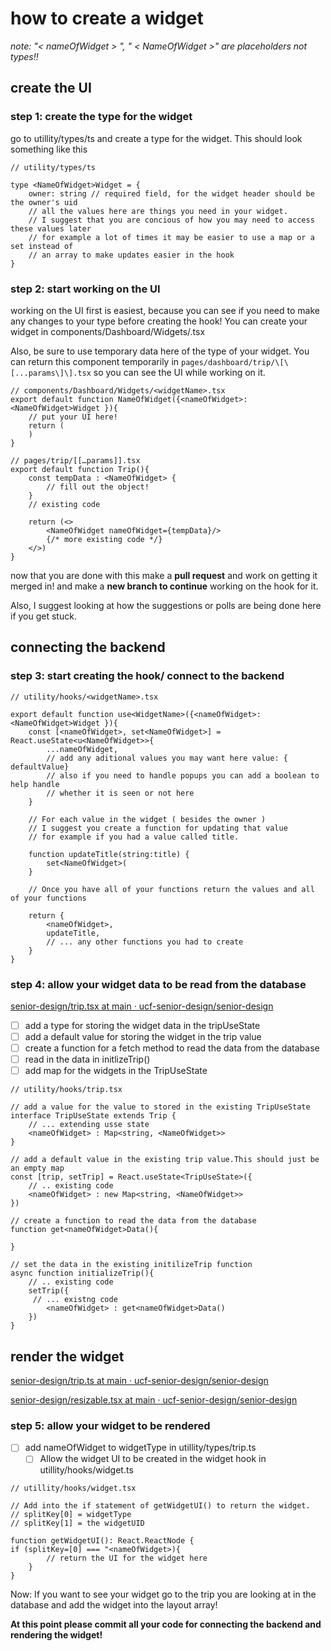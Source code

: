 # how to create a widget

_note: "< nameOfWidget > ", " < NameOfWidget >" are placeholders not types!!_

## create the UI

### step 1: create the type for the widget

go to utillity/types/ts and create a type for the widget. This should look something like this

```tsx
// utility/types/ts

type <NameOfWidget>Widget = {
	owner: string // required field, for the widget header should be the owner's uid
	// all the values here are things you need in your widget.
	// I suggest that you are concious of how you may need to access these values later
	// for example a lot of times it may be easier to use a map or a set instead of
	// an array to make updates easier in the hook
}
```

### step 2: start working on the UI

working on the UI first is easiest, because you can see if you need to make any changes to your type before creating the hook! You can create your widget in components/Dashboard/Widgets/<NameOfWidget>.tsx

Also, be sure to use temporary data here of the type of your widget. You can return this component temporarily in `pages/dashboard/trip/\[\[...params\]\].tsx` so you can see the UI while working on it.

```tsx
// components/Dashboard/Widgets/<widgetName>.tsx
export default function NameOfWidget({<nameOfWidget>: <NameOfWidget>Widget }){
	// put your UI here!
	return (
	)
}
```

```tsx
// pages/trip/[[…params]].tsx
export default function Trip(){
	const tempData : <NameOfWidget> {
		// fill out the object!
	}
	// existing code

	return (<>
		<NameOfWidget nameOfWidget={tempData}/>
		{/* more existing code */}
	</>)
}
```

now that you are done with this make a **pull request** and work on getting it merged in! and make a **new branch to continue** working on the hook for it.

Also, I suggest looking at how the suggestions or polls are being done here if you get stuck.

## connecting the backend

### step 3: start creating the hook/ connect to the backend

```tsx
// utility/hooks/<widgetName>.tsx

export default function use<WidgetName>({<nameOfWidget>: <NameOfWidget>Widget }){
	const [<nameOfWidget>, set<NameOfWidget>] = React.useState<u<NameOfWidget>>{
		...nameOfWidget,
		// add any aditional values you may want here value: { defaultValue}
		// also if you need to handle popups you can add a boolean to help handle
		// whether it is seen or not here
	}

	// For each value in the widget ( besides the owner )
	// I suggest you create a function for updating that value
	// for example if you had a value called title.

	function updateTitle(string:title) {
		set<NameOfWidget>(
	}

	// Once you have all of your functions return the values and all of your functions

	return {
		<nameOfWidget>,
		updateTitle,
		// ... any other functions you had to create
	}
}
```

### step 4: allow your widget data to be read from the database

[senior-design/trip.tsx at main · ucf-senior-design/senior-design](https://github.com/ucf-senior-design/senior-design/blob/main/utility/hooks/trip.tsx)

- [ ] add a type for storing the widget data in the tripUseState
- [ ] add a default value for storing the widget in the trip value
- [ ] create a function for a fetch method to read the data from the database
- [ ] read in the data in initlizeTrip()
- [ ] add map for the widgets in the TripUseState

```tsx
// utility/hooks/trip.tsx

// add a value for the value to stored in the existing TripUseState
interface TripUseState extends Trip {
	// ... extending usse state
	<nameOfWidget> : Map<string, <NameOfWidget>>
}

// add a default value in the existing trip value.This should just be an empty map
const [trip, setTrip] = React.useState<TripUseState>({
	// .. existing code
	<nameOfWidget> : new Map<string, <NameOfWidget>>
})

// create a function to read the data from the database
function get<nameOfWidget>Data(){

}

// set the data in the existing initilizeTrip function
async function initializeTrip(){
	// .. existing code
	setTrip({
     // ... existng code
		<nameOfWidget> : get<nameOfWidget>Data()
    })
}
```

## render the widget

[senior-design/trip.ts at main · ucf-senior-design/senior-design](https://github.com/ucf-senior-design/senior-design/blob/main/utility/types/trip.ts)

[senior-design/resizable.tsx at main · ucf-senior-design/senior-design](https://github.com/ucf-senior-design/senior-design/blob/main/utility/hooks/resizable.tsx)

### step 5: allow your widget to be rendered

- [ ] add nameOfWidget to widgetType in utillity/types/trip.ts
  - [ ] Allow the widget UI to be created in the widget hook in utillity/hooks/widget.ts

```tsx
// utillity/hooks/widget.tsx

// Add into the if statement of getWidgetUI() to return the widget.
// splitKey[0] = widgetType
// splitKey[1] = the widgetUID

function getWidgetUI(): React.ReactNode {
if (splitKey=[0] === "<nameOfWidget>){
		// return the UI for the widget here
	}
}
```

Now: If you want to see your widget go to the trip you are looking at in the database and add the widget into the layout array!

**At this point please commit all your code for connecting the backend and rendering the widget!**
